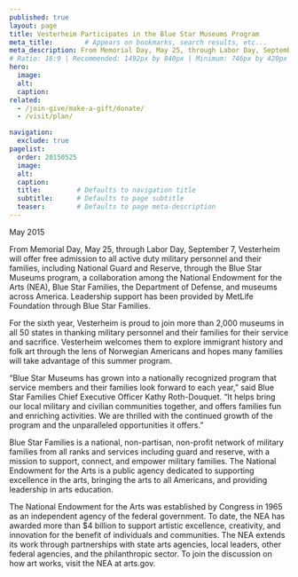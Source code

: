 ```yaml
---
published: true
layout: page
title: Vesterheim Participates in the Blue Star Museums Program 
meta_title:        # Appears on bookmarks, search results, etc...
meta_description: From Memorial Day, May 25, through Labor Day, September 7, Vesterheim will offer free admission to all active duty military personnel and their families through the Blue Star Museums program.
# Ratio: 16:9 | Recommended: 1492px by 840px | Minimum: 746px by 420px
hero:
  image:
  alt:
  caption:
related:
  - /join-give/make-a-gift/donate/
  - /visit/plan/

navigation:
  exclude: true  
pagelist:
  order: 20150525
  image: 
  alt: 
  caption:
  title:         # Defaults to navigation title
  subtitle:      # Defaults to page subtitle
  teaser:        # Defaults to page meta-description
---
```

May 2015

From Memorial Day, May 25, through Labor Day, September 7, Vesterheim will offer free admission to all active duty military personnel and their families, including National Guard and Reserve, through the Blue Star Museums program, a collaboration among the National Endowment for the Arts (NEA), Blue Star Families, the Department of Defense, and museums across America. Leadership support has been provided by MetLife Foundation through Blue Star Families.

For the sixth year, Vesterheim is proud to join more than 2,000 museums in all 50 states in thanking military personnel and their families for their service and sacrifice. Vesterheim welcomes them to explore immigrant history and folk art through the lens of Norwegian Americans and hopes many families will take advantage of this summer program.
  
“Blue Star Museums has grown into a nationally recognized program that service members and their families look forward to each year,” said Blue Star Families Chief Executive Officer Kathy Roth-Douquet. “It helps bring our local military and civilian communities together, and offers families fun and enriching activities. We are thrilled with the continued growth of the program and the unparalleled opportunities it offers.”

Blue Star Families is a national, non-partisan, non-profit network of military families from all ranks and services including guard and reserve, with a mission to support, connect, and empower military families. The National Endowment for the Arts is a public agency dedicated to supporting excellence in the arts, bringing the arts to all Americans, and providing leadership in arts education.

The National Endowment for the Arts was established by Congress in 1965 as an independent agency of the federal government. To date, the NEA has awarded more than $4 billion to support artistic excellence, creativity, and innovation for the benefit of individuals and communities. The NEA extends its work through partnerships with state arts agencies, local leaders, other federal agencies, and the philanthropic sector. To join the discussion on how art works, visit the NEA at arts.gov.
